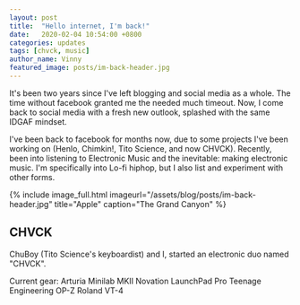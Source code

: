 ```yaml
---
layout: post
title:  "Hello internet, I'm back!"
date:   2020-02-04 10:54:00 +0800
categories: updates
tags: [chvck, music]
author_name: Vinny
featured_image: posts/im-back-header.jpg
---
```


It's been two years since I've left blogging and social media as a whole. The time without facebook granted me the needed much timeout. Now, I come back to social media with a fresh new outlook, splashed with the same IDGAF mindset.

I've been back to facebook for months now, due to some projects I've been working on (Henlo, Chimkin!, Tito Science, and now CHVCK). Recently, been into listening to Electronic Music and the inevitable: making electronic music. I'm specifically into Lo-fi hiphop, but I also list and experiment with other forms.

<!--more-->

{% include image_full.html imageurl="/assets/blog/posts/im-back-header.jpg" title="Apple" caption="The Grand Canyon" %}

## CHVCK

ChuBoy (Tito Science's keyboardist) and I, started an electronic duo named "CHVCK".

Current gear:
Arturia Minilab MKII
Novation LaunchPad Pro
Teenage Engineering OP-Z
Roland VT-4

<!-- You’ll find this post in your `_posts` directory. Go ahead and edit it and re-build the site to see your changes. You can rebuild the site in many different ways, but the most common way is to run `jekyll serve`, which launches a web server and auto-regenerates your site when a file is updated.

Jekyll requires blog post files to be named according to the following format:

`YEAR-MONTH-DAY-title.MARKUP`

Where `YEAR` is a four-digit number, `MONTH` and `DAY` are both two-digit numbers, and `MARKUP` is the file extension representing the format used in the file. After that, include the necessary front matter. Take a look at the source for this post to get an idea about how it works.

Jekyll also offers powerful support for code snippets:

{% highlight ruby %}
def print_hi(name)
  puts "Hi, #{name}"
end
print_hi('Tom')
#=> prints 'Hi, Tom' to STDOUT.
{% endhighlight %}

Check out the [Jekyll docs][jekyll-docs] for more info on how to get the most out of Jekyll. File all bugs/feature requests at [Jekyll’s GitHub repo][jekyll-gh]. If you have questions, you can ask them on [Jekyll Talk][jekyll-talk].

[jekyll-docs]: https://jekyllrb.com/docs/home
[jekyll-gh]:   https://github.com/jekyll/jekyll
[jekyll-talk]: https://talk.jekyllrb.com/ -->
